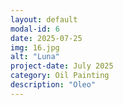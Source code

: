 ```yaml
---
layout: default
modal-id: 6
date: 2025-07-25
img: 16.jpg
alt: "Luna"
project-date: July 2025
category: Oil Painting
description: "Oleo"
---
```

